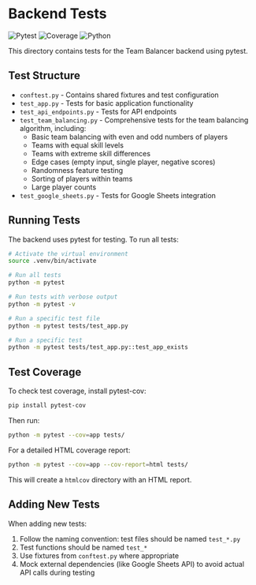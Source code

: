 # Backend Tests

![Pytest](https://img.shields.io/badge/pytest-7.4.0-0A9EDC.svg) ![Coverage](https://img.shields.io/badge/coverage-pytest--cov-83B81A.svg) ![Python](https://img.shields.io/badge/python-3.11-blue.svg)

This directory contains tests for the Team Balancer backend using pytest.

## Test Structure

- `conftest.py` - Contains shared fixtures and test configuration
- `test_app.py` - Tests for basic application functionality
- `test_api_endpoints.py` - Tests for API endpoints
- `test_team_balancing.py` - Comprehensive tests for the team balancing algorithm, including:
  - Basic team balancing with even and odd numbers of players
  - Teams with equal skill levels
  - Teams with extreme skill differences
  - Edge cases (empty input, single player, negative scores)
  - Randomness feature testing
  - Sorting of players within teams
  - Large player counts
- `test_google_sheets.py` - Tests for Google Sheets integration

## Running Tests

The backend uses pytest for testing. To run all tests:

```bash
# Activate the virtual environment
source .venv/bin/activate

# Run all tests
python -m pytest

# Run tests with verbose output
python -m pytest -v

# Run a specific test file
python -m pytest tests/test_app.py

# Run a specific test
python -m pytest tests/test_app.py::test_app_exists
```

## Test Coverage

To check test coverage, install pytest-cov:

```bash
pip install pytest-cov
```

Then run:

```bash
python -m pytest --cov=app tests/
```

For a detailed HTML coverage report:

```bash
python -m pytest --cov=app --cov-report=html tests/
```

This will create a `htmlcov` directory with an HTML report.

## Adding New Tests

When adding new tests:

1. Follow the naming convention: test files should be named `test_*.py`
2. Test functions should be named `test_*`
3. Use fixtures from `conftest.py` where appropriate
4. Mock external dependencies (like Google Sheets API) to avoid actual API calls during testing
